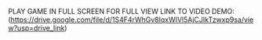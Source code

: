PLAY GAME IN FULL SCREEN FOR FULL VIEW
LINK TO VIDEO DEMO: (https://drive.google.com/file/d/1S4F4rWhGv8IqxWIVl5AjCJIkTzwxp9sa/view?usp=drive_link)
